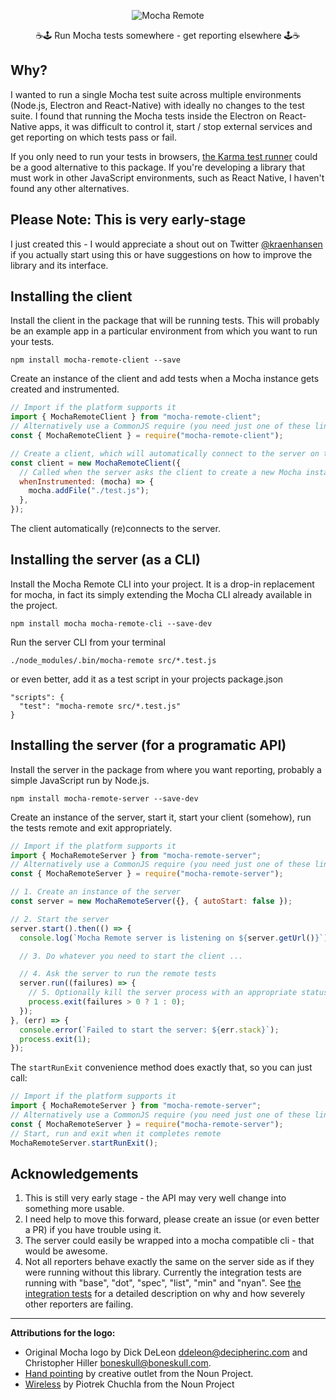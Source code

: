 <p align="center">
  <img src="https://github.com/kraenhansen/mocha-remote/raw/master/docs/logo.svg?sanitize=true" alt="Mocha Remote"/>
</p>

<p align="center">
  ☕️🕹 Run Mocha tests somewhere - get reporting elsewhere 🕹☕️
</p>

## Why?

I wanted to run a single Mocha test suite across multiple environments (Node.js, Electron and React-Native) with ideally
no changes to the test suite. I found that running the Mocha tests inside the Electron on React-Native apps, it was
difficult to control it, start / stop external services and get reporting on which tests pass or fail.

If you only need to run your tests in browsers, [the Karma test runner](https://karma-runner.github.io/) could be a good
alternative to this package. If you're developing a library that must work in other JavaScript environments, such as
React Native, I haven't found any other alternatives.

## Please Note: This is very early-stage

I just created this - I would appreciate a shout out on Twitter [@kraenhansen](https://twitter.com/kraenhansen) if you
actually start using this or have suggestions on how to improve the library and its interface.

## Installing the client

Install the client in the package that will be running tests.
This will probably be an example app in a particular environment from which you want to run your tests.

```
npm install mocha-remote-client --save
```

Create an instance of the client and add tests when a Mocha instance gets created and instrumented.

```javascript
// Import if the platform supports it
import { MochaRemoteClient } from "mocha-remote-client";
// Alternatively use a CommonJS require (you need just one of these lines 🤓)
const { MochaRemoteClient } = require("mocha-remote-client");

// Create a client, which will automatically connect to the server on the default port (8090)
const client = new MochaRemoteClient({
  // Called when the server asks the client to create a new Mocha instance
  whenInstrumented: (mocha) => {
    mocha.addFile("./test.js");
  },
});
```

The client automatically (re)connects to the server.

## Installing the server (as a CLI)

Install the Mocha Remote CLI into your project. It is a drop-in replacement for mocha, in fact its simply extending the
Mocha CLI already available in the project.

```
npm install mocha mocha-remote-cli --save-dev
```

Run the server CLI from your terminal

```
./node_modules/.bin/mocha-remote src/*.test.js
```

or even better, add it as a test script in your projects package.json

```
"scripts": {
  "test": "mocha-remote src/*.test.js"
}
```

## Installing the server (for a programatic API)

Install the server in the package from where you want reporting, probably a simple JavaScript run by Node.js.

```
npm install mocha-remote-server --save-dev
```

Create an instance of the server, start it, start your client (somehow), run the tests remote and exit appropriately.

```javascript
// Import if the platform supports it
import { MochaRemoteServer } from "mocha-remote-server";
// Alternatively use a CommonJS require (you need just one of these lines 🤓)
const { MochaRemoteServer } = require("mocha-remote-server");

// 1. Create an instance of the server
const server = new MochaRemoteServer({}, { autoStart: false });

// 2. Start the server
server.start().then(() => {
  console.log(`Mocha Remote server is listening on ${server.getUrl()}`);

  // 3. Do whatever you need to start the client ...

  // 4. Ask the server to run the remote tests
  server.run((failures) => {
    // 5. Optionally kill the server process with an appropriate status code
    process.exit(failures > 0 ? 1 : 0);
  });
}, (err) => {
  console.error(`Failed to start the server: ${err.stack}`);
  process.exit(1);
});
```

The `startRunExit` convenience method does exactly that, so you can just call:

```javascript
// Import if the platform supports it
import { MochaRemoteServer } from "mocha-remote-server";
// Alternatively use a CommonJS require (you need just one of these lines 🤓)
const { MochaRemoteServer } = require("mocha-remote-server");
// Start, run and exit when it completes remote
MochaRemoteServer.startRunExit();
```

## Acknowledgements

1. This is still very early stage - the API may very well change into something more usable.
2. I need help to move this forward, please create an issue (or even better a PR) if you have trouble using it.
3. The server could easily be wrapped into a mocha compatible cli - that would be awesome.
4. Not all reporters behave exactly the same on the server side as if they were running without this library. Currently
   the integration tests are running with "base", "dot", "spec", "list", "min" and "nyan".
   See [the integration tests](https://github.com/kraenhansen/mocha-remote/blob/master/integration-tests/client-and-server.test.ts#L101-L114)
   for a detailed description on why and how severely other reporters are failing.

---

**Attributions for the logo:**

- Original Mocha logo by Dick DeLeon <ddeleon@decipherinc.com> and Christopher Hiller <boneskull@boneskull.com>.
- [Hand pointing](https://thenounproject.com/search/?q=pointing%20hand&i=593527) by creative outlet from the Noun Project.
- [Wireless](https://thenounproject.com/search/?q=wireless&i=21574) by Piotrek Chuchla from the Noun Project
